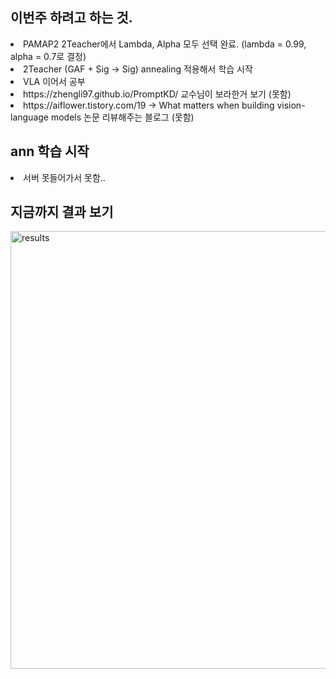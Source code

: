 ## 이번주 하려고 하는 것.
<li> PAMAP2 2Teacher에서 Lambda, Alpha 모두 선택 완료. (lambda = 0.99, alpha = 0.7로 결정) </li>
<li> 2Teacher (GAF + Sig → Sig) annealing 적용해서 학습 시작 </li>
<li> VLA 이어서 공부 </li>
<li> https://zhengli97.github.io/PromptKD/ 교수님이 보라한거 보기 (못함) </li>
<li> https://aiflower.tistory.com/19 -> What matters when building vision-language models 논문 리뷰해주는 블로그 (못함)  </li>

## ann 학습 시작
<li> 서버 못들어가서 못함.. </li>

## 지금까지 결과 보기

<img src="https://github.com/wjdwocks/ML-DNN/raw/main/markdown/25년/25.5.9/PAMAP_result.png" alt="results" width="700">